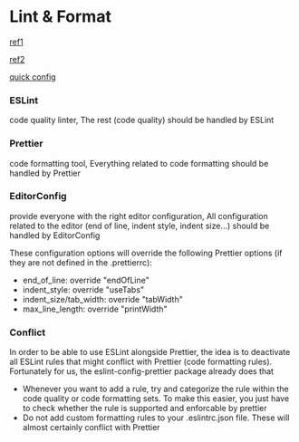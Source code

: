 # Lint & Format

[ref1](https://blog.theodo.com/2019/08/why-you-should-use-eslint-prettier-and-editorconfig-together/)

[ref2](https://blog.theodo.com/2019/08/empower-your-dev-environment-with-eslint-prettier-and-editorconfig-with-no-conflicts/)

[quick config](https://www.robertcooper.me/using-eslint-and-prettier-in-a-typescript-project)

### ESLint

code quality linter, 
The rest (code quality) should be handled by ESLint


### Prettier

code formatting tool, 
Everything related to code formatting should be handled by Prettier


### EditorConfig

provide everyone with the right editor configuration, 
All configuration related to the editor (end of line, indent style, indent size...) 
should be handled by EditorConfig

These configuration options will override the following Prettier options (if they are not defined in the .prettierrc):

- end_of_line: override "endOfLine"
- indent_style: override "useTabs"
- indent_size/tab_width: override "tabWidth"
- max_line_length: override "printWidth"


### Conflict

In order to be able to use ESLint alongside Prettier, the idea is to deactivate all ESLint rules that might conflict with Prettier (code formatting rules). Fortunately for us, the eslint-config-prettier package already does that

- Whenever you want to add a rule, try and categorize the rule within the code quality or code formatting sets. To make this easier, you just have to check whether the rule is supported and enforcable by prettier
- Do not add custom formatting rules to your .eslintrc.json file. These will almost certainly conflict with Prettier

